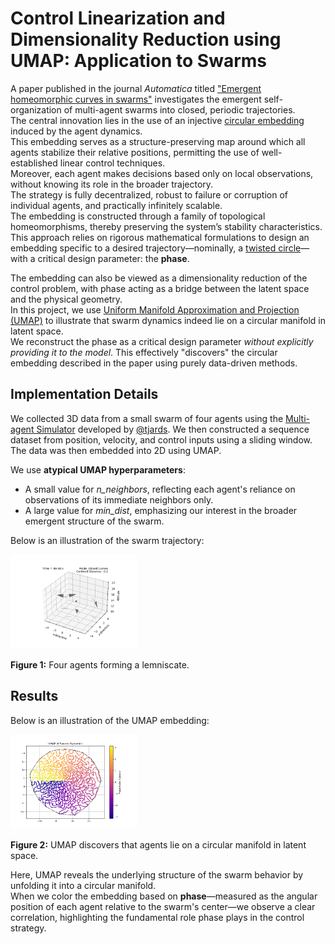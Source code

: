 # Control Linearization and Dimensionality Reduction using UMAP: Application to Swarms

A paper published in the journal *Automatica* titled ["Emergent homeomorphic curves in swarms"](https://doi.org/10.1016/j.automatica.2025.112221) investigates the emergent self-organization of multi-agent swarms into closed, periodic trajectories.  
The central innovation lies in the use of an injective [circular embedding](https://ieeexplore.ieee.org/abstract/document/10741086) induced by the agent dynamics.  
This embedding serves as a structure-preserving map around which all agents stabilize their relative positions, permitting the use of well-established linear control techniques.  
Moreover, each agent makes decisions based only on local observations, without knowing its role in the broader trajectory.  
The strategy is fully decentralized, robust to failure or corruption of individual agents, and practically infinitely scalable.  
The embedding is constructed through a family of topological homeomorphisms, thereby preserving the system’s stability characteristics.  
This approach relies on rigorous mathematical formulations to design an embedding specific to a desired trajectory—nominally, a [twisted circle](https://github.com/tjards/twisted_circles)—with a critical design parameter: the **phase**.

The embedding can also be viewed as a dimensionality reduction of the control problem, with phase acting as a bridge between the latent space and the physical geometry.  
In this project, we use [Uniform Manifold Approximation and Projection (UMAP)](https://github.com/lmcinnes/umap) to illustrate that swarm dynamics indeed lie on a circular manifold in latent space.  
We reconstruct the phase as a critical design parameter *without explicitly providing it to the model*. This effectively "discovers" the circular embedding described in the paper using purely data-driven methods.

## Implementation Details

We collected 3D data from a small swarm of four agents using the [Multi-agent Simulator](https://github.com/tjards/multi-agent_sim) developed by [@tjards](https://github.com/tjards). We then constructed a sequence dataset from position, velocity, and control inputs using a sliding window. The data was then embedded into 2D using UMAP.

We use **atypical UMAP hyperparameters**:
- A small value for *n_neighbors*, reflecting each agent's reliance on observations of its immediate neighbors only.
- A large value for *min_dist*, emphasizing our interest in the broader emergent structure of the swarm.

Below is an illustration of the swarm trajectory:

<p float="center">
    <img src="./visualization/public/animation3D.gif" width="40%">  
    <figcaption style="font-size: 1em; margin-top: 5px;"><strong>Figure 1:</strong> Four agents forming a lemniscate.</figcaption>
</p>


## Results

Below is an illustration of the UMAP embedding:

<p float="center">
    <img src="./visualization/public/umap.png" width="40%">  
    <figcaption style="font-size: 1em; margin-top: 5px;"><strong>Figure 2:</strong> UMAP discovers that agents lie on a circular manifold in latent space.</figcaption>
</p>

Here, UMAP reveals the underlying structure of the swarm behavior by unfolding it into a circular manifold.  
When we color the embedding based on **phase**—measured as the angular position of each agent relative to the swarm's center—we observe a clear correlation, highlighting the fundamental role phase plays in the control strategy.



